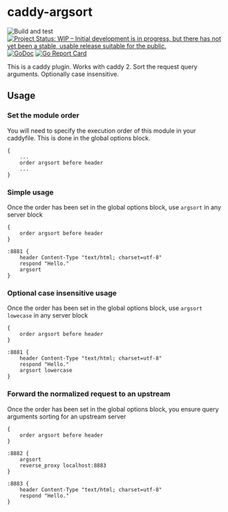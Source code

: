 # caddy-argsort

![Build and test](https://github.com/teodorescuserban/caddy-argsort/actions/workflows/test.yml/badge.svg)
[![Project Status: WIP – Initial development is in progress, but there has not yet been a stable, usable release suitable for the public.](https://www.repostatus.org/badges/latest/wip.svg)](https://www.repostatus.org/#wip)
[![GoDoc](http://img.shields.io/badge/godoc-reference-blue.svg)](https://pkg.go.dev/github.com/teodorescuserban/caddy-argsort)
[![Go Report Card](https://goreportcard.com/badge/github.com/teodorescuserban/caddy-argsort)](https://goreportcard.com/report/github.com/teodorescuserban/caddy-argsort)

This is a caddy plugin. Works with caddy 2.
Sort the request query arguments. Optionally case insensitive.

## Usage

### Set the module order

You will need to specify the execution order of this module in your caddyfile. This is done in the global options block.

```caddyfile
{
    ...
    order argsort before header
    ...
}
```

### Simple usage

Once the order has been set in the global options block, use `argsort` in any server block

```caddyfile
{
    order argsort before header
}

:8881 {
    header Content-Type "text/html; charset=utf-8"
    respond "Hello."
    argsort
}
```

### Optional case insensitive usage

Once the order has been set in the global options block, use `argsort lowecase` in any server block

```caddyfile
{
    order argsort before header
}

:8881 {
    header Content-Type "text/html; charset=utf-8"
    respond "Hello."
    argsort lowercase
}
```

### Forward the normalized request to an upstream

Once the order has been set in the global options block, you ensure query arguments sorting for an upstream server

```caddyfile
{
    order argsort before header
}

:8882 {
    argsort
    reverse_proxy localhost:8883
}

:8883 {
    header Content-Type "text/html; charset=utf-8"
    respond "Hello."
}
```
